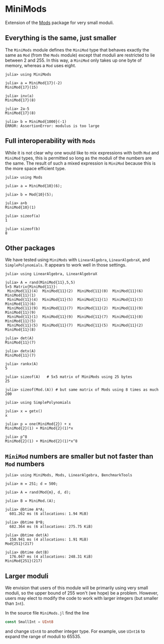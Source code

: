 # MiniMods
Extension of the [Mods](https://github.com/scheinerman/Mods.jl)  package for very small moduli.  


## Everything is the same, just smaller

The `MiniMods` module defines the `MiniMod` type that behaves
exactly the same as `Mod` (from the `Mods` module) except that 
moduli are restricted to lie between 2 and 255. In this way, a
`MiniMod` only takes up one byte of memory, whereas a `Mod` uses 
eight. 

```
julia> using MiniMods

julia> a = MiniMod{17}(-2)
MiniMod{17}(15)

julia> inv(a)
MiniMod{17}(8)

julia> 2a-5
MiniMod{17}(8)

julia> b = MiniMod{1000}(-1)
ERROR: AssertionError: modulus is too large
```

## Full interoperability with `Mods`

While it is not clear why one would like to mix expressions with both `Mod` and 
`MiniMod` types, this is permitted so long as the moduli of the numbers are the same. The result of such a mixed expression is `MiniMod` because this is the more 
space efficient type. 

```
julia> using Mods 

julia> a = MiniMod{10}(6);

julia> b = Mod{10}(5);

julia> a+b
MiniMod{10}(1)

julia> sizeof(a)
1

julia> sizeof(b)
8
```

## Other packages

We have tested using `MiniMods` with `LinearAlgebra`, `LinearAlgebraX`, and `SimplePolynomials`. It appears to work well in those settings.

```
julia> using LinearAlgebra, LinearAlgebraX

julia> A = rand(MiniMod{11},5,5)
5×5 Matrix{MiniMod{11}}:
 MiniMod{11}(4)  MiniMod{11}(2)  MiniMod{11}(0)  MiniMod{11}(6)  MiniMod{11}(1)
 MiniMod{11}(4)  MiniMod{11}(5)  MiniMod{11}(1)  MiniMod{11}(3)  MiniMod{11}(6)
 MiniMod{11}(9)  MiniMod{11}(7)  MiniMod{11}(2)  MiniMod{11}(9)  MiniMod{11}(9)
 MiniMod{11}(1)  MiniMod{11}(9)  MiniMod{11}(7)  MiniMod{11}(0)  MiniMod{11}(5)
 MiniMod{11}(5)  MiniMod{11}(7)  MiniMod{11}(5)  MiniMod{11}(2)  MiniMod{11}(8)

julia> det(A)
MiniMod{11}(7)

julia> detx(A)
MiniMod{11}(7)

julia> rankx(A)
5

julia> sizeof(A)   # 5x5 matrix of MiniMods using 25 bytes
25

julia> sizeof(Mod.(A)) # but same matrix of Mods using 8 times as much
200

julia> using SimplePolynomials

julia> x = getx()
x

julia> p = one(MiniMod{2}) + x
MiniMod{2}(1) + MiniMod{2}(1)*x

julia> p^8
MiniMod{2}(1) + MiniMod{2}(1)*x^8
```

## `MiniMod` numbers are smaller but not faster than `Mod` numbers

```
julia> using MiniMods, Mods, LinearAlgebra, BenchmarkTools

julia> m = 251; d = 500;

julia> A = rand(Mod{m}, d, d);

julia> B = MiniMod.(A);

julia> @btime A*A;
  601.262 ms (6 allocations: 1.94 MiB)

julia> @btime B*B;
  682.364 ms (6 allocations: 275.75 KiB)

julia> @btime det(A)
  150.941 ms (4 allocations: 1.91 MiB)
Mod{251}(217)

julia> @btime det(B)
  176.047 ms (4 allocations: 248.31 KiB)
MiniMod{251}(217)
```


## Larger moduli

We envision that users of this module will be primarily using very small 
moduli, so the upper bound of 255 won't (we hope) be a problem. However,
users may elect to modify the code to work with larger integers (but smaller
than `Int`). 

In the source file `MiniMods.jl` find the line
```julia
const SmallInt = UInt8
```
and change `UInt8` to another integer type. For example, use `UInt16` to expand
the range of moduli to 65535.


